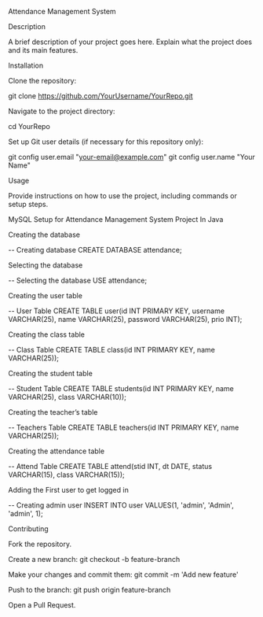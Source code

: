 Attendance Management System

Description

A brief description of your project goes here. Explain what the project does and its main features.

Installation

Clone the repository:

git clone https://github.com/YourUsername/YourRepo.git

Navigate to the project directory:

cd YourRepo

Set up Git user details (if necessary for this repository only):

git config user.email "your-email@example.com"
git config user.name "Your Name"

Usage

Provide instructions on how to use the project, including commands or setup steps.

MySQL Setup for Attendance Management System Project In Java

Creating the database

-- Creating database
CREATE DATABASE attendance;

Selecting the database

-- Selecting the database
USE attendance;

Creating the user table

-- User Table
CREATE TABLE user(id INT PRIMARY KEY, username VARCHAR(25), name VARCHAR(25), password VARCHAR(25), prio INT);

Creating the class table

-- Class Table
CREATE TABLE class(id INT PRIMARY KEY, name VARCHAR(25));

Creating the student table

-- Student Table
CREATE TABLE students(id INT PRIMARY KEY, name VARCHAR(25), class VARCHAR(10));

Creating the teacher’s table

-- Teachers Table
CREATE TABLE teachers(id INT PRIMARY KEY, name VARCHAR(25));

Creating the attendance table

-- Attend Table
CREATE TABLE attend(stid INT, dt DATE, status VARCHAR(15), class VARCHAR(15));

Adding the First user to get logged in

-- Creating admin user
INSERT INTO user VALUES(1, 'admin', 'Admin', 'admin', 1);

Contributing

Fork the repository.

Create a new branch: git checkout -b feature-branch

Make your changes and commit them: git commit -m 'Add new feature'

Push to the branch: git push origin feature-branch

Open a Pull Request.


